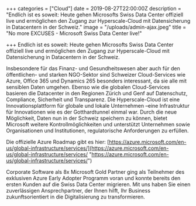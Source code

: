 +++
categories = ["Cloud"]
date = 2019-08-27T22:00:00Z
description = "Endlich ist es soweit: Heute gehen Microsofts Swiss Data Center offiziell live und ermöglichen den Zugang zur Hyperscale-Cloud mit Datensicherung in Datacentern in der Schweiz."
image = "/uploads/admin-ajax.jpeg"
title = "No more EXCUSES - Microsoft Swiss Data Center live!"

+++
Endlich ist es soweit: Heute gehen Microsofts Swiss Data Center offiziell live und ermöglichen den Zugang zur Hyperscale-Cloud mit Datensicherung in Datacentern in der Schweiz.

Insbesondere für das Finanz- und Gesundheitswesen aber auch für den öffentlichen- und starken NGO-Sektor sind Schweizer Cloud-Services wie Azure, Office 365 und Dynamics 265 besonders interessant, da sie alle mit sensiblen Daten umgehen. Ebenso wie die globalen Cloud-Services basieren die Datacenter in den Regionen Zürich und Genf auf Datenschutz, Compliance, Sicherheit und Transparenz. Die Hyperscale-Cloud ist eine Innovationsplattform für globale und lokale Unternehmen –eine Infrastruktur für Innovationen wie es der Gotthardtunnel einmal war. Durch die neue Möglichkeit, Daten nun in der Schweiz speichern zu können, bietet Microsoft weitere Kontrollmöglichkeiten und unterstützt Unternehmen sowie Organisationen und Institutionen, regulatorische Anforderungen zu erfüllen.

Die offizielle Azure Roadmap gibt es hier: [https://azure.microsoft.com/en-us/global-infrastructure/services/](https://azure.microsoft.com/en-us/global-infrastructure/services/ "https://azure.microsoft.com/en-us/global-infrastructure/services/")

Corporate Software als 8x Microsoft Gold Partner ging als Teilnehmer des exklusiven Azure Early Adopter Programm voran und konnte bereits den ersten Kunden auf die Swiss Data Center migrieren. Mit uns haben Sie einen zuverlässigen Ansprechpartner, der Ihnen hilft, Ihr Business zukunftsorientiert in die Digitalisierung zu transformieren.